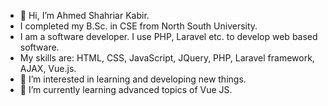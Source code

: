 - 👋 Hi, I’m Ahmed Shahriar Kabir.
- I completed my B.Sc. in CSE from North South University.
- I am a software developer. I use PHP, Laravel etc. to develop web based software.
- My skills are: HTML, CSS, JavaScript, JQuery, PHP, Laravel framework, AJAX, Vue.js.
- 👀 I’m interested in learning and developing new things.
- 🌱 I’m currently learning advanced topics of Vue JS.

<!---
shrkabir/shrkabir is a ✨ special ✨ repository because its `README.md` (this file) appears on your GitHub profile.
You can click the Preview link to take a look at your changes.
--->
